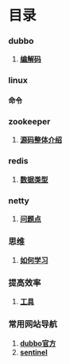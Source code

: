 # 目录
### dubbo
1. **[编解码](dubbo/dubbo_Codec.md)**
### linux
#### 命令
### zookeeper
1. **[源码整体介绍](zookeeper/source_introduce.md)**
### redis
1. **[数据类型](redis/data_type_introduce.md)**
### netty
1. **[问题点](netty&nio/question.md)**
### 思维
1. **[如何学习](thinking/how_do_study.md)**
### 提高效率
1. **[工具](dev_tools.md)**
### 常用网站导航
1. **[dubbo官方](http://dubbo.apache.org/zh-cn/index.html)**
2. **[sentinel](https://github.com/sentinel-group/sentinel-awesome)**

